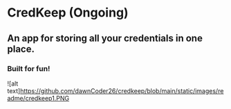 # CredKeep (Ongoing)

## An app for storing all your credentials in one place.

### Built for fun! 

![alt text]https://github.com/dawnCoder26/credkeep/blob/main/static/images/readme/credkeep1.PNG
